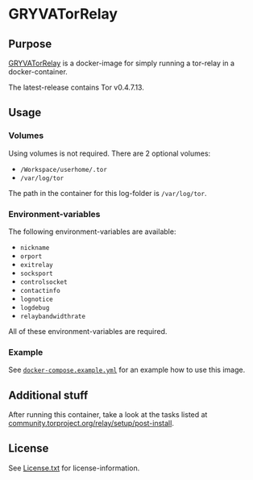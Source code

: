 # GRYVATorRelay

## Purpose

[GRYVATorRelay](https://projects.aniondev.de/PublicProjects/GRYVAImages/GRYVATorRelay) is a docker-image for simply running a tor-relay in a docker-container.

The latest-release contains Tor v0.4.7.13.

## Usage

### Volumes

Using volumes is not required. There are 2 optional volumes:

- `/Workspace/userhome/.tor`
- `/var/log/tor`

The path in the container for this log-folder is `/var/log/tor`.

### Environment-variables

The following environment-variables are available:

- `nickname`
- `orport`
- `exitrelay`
- `socksport`
- `controlsocket`
- `contactinfo`
- `lognotice`
- `logdebug`
- `relaybandwidthrate`

All of these environment-variables are required.

### Example

See [`docker-compose.example.yml`](https://projects.aniondev.de/PublicProjects/GRYVAImages/GRYVATorRelay/-/blob/main/GRYVATorRelay/Other/Reference/ReferenceContent/Examples/docker-compose.example.yml) for an example how to use this image.

## Additional stuff

After running this container, take a look at the tasks listed at [community.torproject.org/relay/setup/post-install](https://community.torproject.org/relay/setup/post-install).

## License

See [License.txt](https://projects.aniondev.de/PublicProjects/GRYVAImages/GRYVATorRelay/-/raw/main/License.txt) for license-information.
